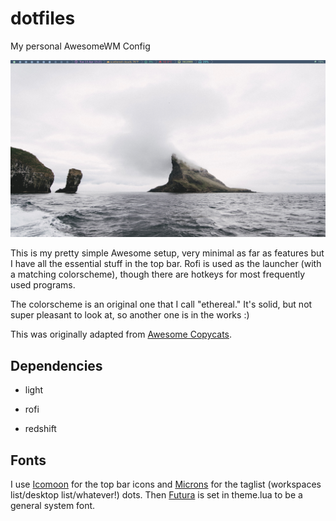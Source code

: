 # dotfiles
My personal AwesomeWM Config

![desktop](screenshots/desktop2.png)

This is my pretty simple Awesome setup, very minimal as far as features but I have all the essential stuff in the top bar. Rofi is used as the launcher (with a matching colorscheme), though there are hotkeys for most frequently used programs.

The colorscheme is an original one that I call "ethereal." It's solid, but not super pleasant to look at, so another one is in the works :)

This was originally adapted from [Awesome Copycats](https://github.com/lcpz/awesome-copycats).


## Dependencies

- light

- rofi

- redshift


## Fonts

I use [Icomoon](https://icomoon.io/) for the top bar icons and [Microns](https://www.s-ings.com/projects/microns-icon-font/) for the taglist (workspaces list/desktop list/whatever!) dots. Then [Futura](https://fonts.adobe.com/fonts/futura-pt) is set in theme.lua to be a general system font.
